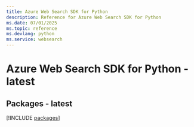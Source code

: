 ```yaml
---
title: Azure Web Search SDK for Python
description: Reference for Azure Web Search SDK for Python
ms.date: 07/01/2025
ms.topic: reference
ms.devlang: python
ms.service: websearch
---
```

# Azure Web Search SDK for Python - latest
## Packages - latest
[!INCLUDE [packages](web-search-index.md)]